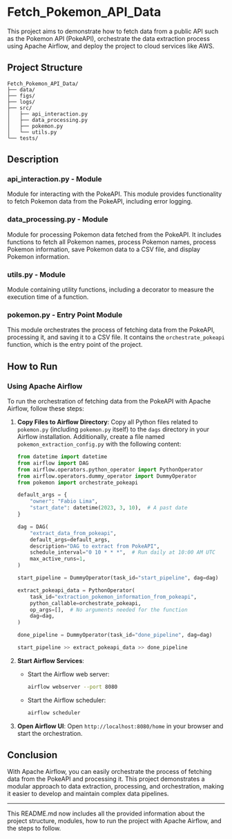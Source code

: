 # Fetch_Pokemon_API_Data

This project aims to demonstrate how to fetch data from a public API such as the Pokemon API (PokeAPI), orchestrate the data extraction process using Apache Airflow, and deploy the project to cloud services like AWS.

## Project Structure

```
Fetch_Pokemon_API_Data/
├── data/
├── figs/
├── logs/
├── src/
│   ├── api_interaction.py
│   ├── data_processing.py
│   ├── pokemon.py
│   └── utils.py
└── tests/
```

## Description

### api_interaction.py - Module

Module for interacting with the PokeAPI. This module provides functionality to fetch Pokemon data from the PokeAPI, including error logging.

### data_processing.py - Module

Module for processing Pokemon data fetched from the PokeAPI. It includes functions to fetch all Pokemon names, process Pokemon names, process Pokemon information, save Pokemon data to a CSV file, and display Pokemon information.

### utils.py - Module

Module containing utility functions, including a decorator to measure the execution time of a function.

### pokemon.py - Entry Point Module

This module orchestrates the process of fetching data from the PokeAPI, processing it, and saving it to a CSV file. It contains the `orchestrate_pokeapi` function, which is the entry point of the project.

## How to Run

### Using Apache Airflow

To run the orchestration of fetching data from the PokeAPI with Apache Airflow, follow these steps:

1. **Copy Files to Airflow Directory**: Copy all Python files related to `pokemon.py` (including `pokemon.py` itself) to the `dags` directory in your Airflow installation. Additionally, create a file named `pokemon_extraction_config.py` with the following content:

   ```python
   from datetime import datetime
   from airflow import DAG
   from airflow.operators.python_operator import PythonOperator
   from airflow.operators.dummy_operator import DummyOperator
   from pokemon import orchestrate_pokeapi

   default_args = {
       "owner": "Fabio Lima",
       "start_date": datetime(2023, 3, 10),  # A past date
   }

   dag = DAG(
       "extract_data_from_pokeapi",
       default_args=default_args,
       description="DAG to extract from PokeAPI",
       schedule_interval="0 10 * * *",  # Run daily at 10:00 AM UTC
       max_active_runs=1,
   )

   start_pipeline = DummyOperator(task_id="start_pipeline", dag=dag)

   extract_pokeapi_data = PythonOperator(
       task_id="extraction_pokemon_information_from_pokeapi",
       python_callable=orchestrate_pokeapi,
       op_args=[],  # No arguments needed for the function
       dag=dag,
   )

   done_pipeline = DummyOperator(task_id="done_pipeline", dag=dag)

   start_pipeline >> extract_pokeapi_data >> done_pipeline
   ```

2. **Start Airflow Services**:

   - Start the Airflow web server:
     ```bash
     airflow webserver --port 8080
     ```
   - Start the Airflow scheduler:
     ```bash
     airflow scheduler
     ```

3. **Open Airflow UI**: Open `http://localhost:8080/home` in your browser and start the orchestration.

## Conclusion

With Apache Airflow, you can easily orchestrate the process of fetching data from the PokeAPI and processing it. This project demonstrates a modular approach to data extraction, processing, and orchestration, making it easier to develop and maintain complex data pipelines.

---

This README.md now includes all the provided information about the project structure, modules, how to run the project with Apache Airflow, and the steps to follow.
